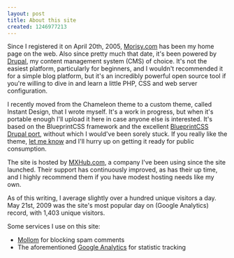 ```yaml
---
layout: post
title: About this site
created: 1246977213
---
```

Since I registered it on April 20th, 2005, <a href="http://www.morisy.com/">Morisy.com</a> has been my home page on the web. Also since pretty much that date, it's been powered by <a href="http://www.drupal.org" target="_blank">Drupal</a>, my content management system (CMS) of choice. It's not the easiest platform, particularly for beginners, and I wouldn't recommended it for a simple blog platform, but it's an incredibly powerful open source tool if you're willing to dive in and learn a little PHP, CSS and web server configuration.

I recently moved from the Chameleon theme to a custom theme, called Instant Design, that I wrote myself. It's a work in progress, but when it's portable enough I'll upload it here in case anyone else is interested. It's based on the BlueprintCSS framework and the excellent <a href="http://drupal.org/project/blueprint">BlueprintCSS Drupal port</a>, without which I would've been sorely stuck. If you really like the theme, <a href="/contact">let me know</a> and I'll hurry up on getting it ready for public consumption.

The site is hosted by <a href="http://www.morisy.com" target="_blank">MXHub.com</a>, a company I've been using since the site launched. Their support has continuously improved, as has their up time, and I highly recommend them if you have modest hosting needs like my own.

As of this writing, I average slightly over a hundred unique visitors a day. May 21st, 2009 was the site's most popular day on (Google Analytics) record, with 1,403 unique visitors.

Some services I use on this site:
<ul>
<li><a href="http://mollom.com/" target="_blank">Mollom</a> for blocking spam comments</li>
<li>The aforementioned <a href="https://www.google.com/analytics/" target="_blank">Google Analytics</a> for statistic tracking</li>
</ul>
